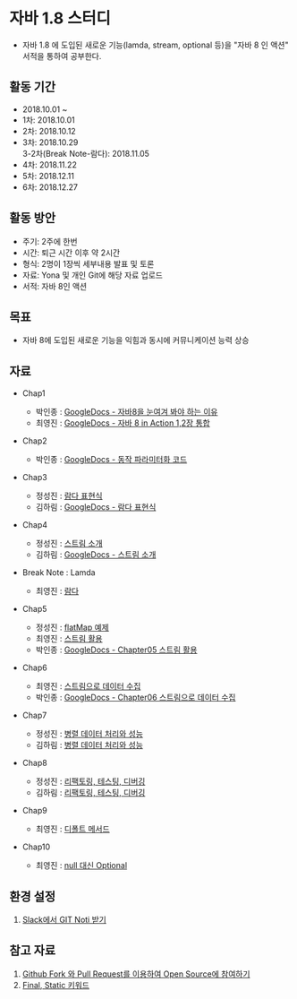 # 자바 1.8 스터디 
- 자바 1.8 에 도입된 새로운 기능(lamda, stream, optional 등)을 "자바 8 인 액션" 서적을 통하여 공부한다.

## 활동 기간
- 2018.10.01 ~ 
- 1차: 2018.10.01
- 2차: 2018.10.12
- 3차: 2018.10.29\
  3-2차(Break Note-람다): 2018.11.05
- 4차: 2018.11.22
- 5차: 2018.12.11
- 6차: 2018.12.27

## 활동 방안
- 주기: 2주에 한번
- 시간: 퇴근 시간 이후 약 2시간
- 형식: 2명이 1장씩 세부내용 발표 및 토론
- 자료: Yona 및 개인 Git에 해당 자료 업로드
- 서적: 자바 8인 액션

## 목표
- 자바 8에 도입된 새로운 기능을 익힘과 동시에 커뮤니케이션 능력 상승

## 자료
- Chap1
  - 박인종 : [GoogleDocs - 자바8을 눈여겨 봐야 하는 이유](https://docs.google.com/presentation/d/e/2PACX-1vQP48or9dpAkZfoPfxU967b6tOX6I6TqScONcurQglAULIDwOFR8dHaB5BMLcFoyi-vmfr2RlDzty0o/pub?start=true&loop=false&delayms=60000)
  - 최영진 : [GoogleDocs - 자바 8 in Action 1,2장 통합](https://drive.google.com/file/d/1kvcR6zKA1H0_s8YcqCFBWjvgI9Y4JOQs/view)
- Chap2
  - 박인종 : [GoogleDocs - 동작 파라미터화 코드 ](https://docs.google.com/presentation/d/e/2PACX-1vQBcQyAhbZ41BipETMSSw2G7SvN0ZlvadyBahDu0ZCrCL0RhEasPjEAstv-N70tJuB2Dabo4qpJS6zk/pub?start=true&loop=false&delayms=60000)
- Chap3
  - 정성진 : [람다 표현식](https://docs.google.com/presentation/d/e/2PACX-1vQedliqIQLPzmTqOYYezdZ3XMJvBvMMjsxTQDqJe0FNTITif4Z0vbZ7e3g2vjyW2DokCGx12-Yfv4tu/pub?start=false&loop=false&delayms=3000&slide=id.p)
  - 김하림 : [GoogleDocs - 람다 표현식](https://docs.google.com/presentation/d/1QIBeh8eqIJKw2CuCIu90nkd-s1SyEjDUfTEadVa5mco/edit?usp=sharing)
- Chap4
  - 정성진 : [스트림 소개](https://docs.google.com/presentation/d/e/2PACX-1vQUESm6r-0lQ4HAonJLBx5eguMsfnCc5DORzpid_G2QFL42k_yfOLtF_E8_u8TulhEqnDq3rIPPffIX/pub?start=false&loop=false&delayms=3000&slide=id.p)
  - 김하림 : [GoogleDocs - 스트림 소개](https://docs.google.com/presentation/d/1QIBeh8eqIJKw2CuCIu90nkd-s1SyEjDUfTEadVa5mco/edit?usp=sharing)
- Break Note : Lamda
  - 최영진 : [람다](https://drive.google.com/open?id=1Xtexv4h2veoVwkowrIa9Y5uckUUaZ6U5)
- Chap5
  - 정성진 : [flatMap 예제](https://docs.google.com/presentation/d/e/2PACX-1vTHZmQntfU6P1aIZenMqmMaymE0iW-iQzIImWNAp_RcaLRz5pEwQ-ZbSBbw69ad-owzNe1hucxYH9dD/pub?start=false&loop=false&delayms=3000)
  - 최영진 : [스트림 활용](https://drive.google.com/open?id=1wlz0iiNv-7Yn5u5L4Cnx7na3WyYYtLDO)
  - 박인종 : [GoogleDocs - Chapter05 스트림 활용](https://docs.google.com/presentation/d/e/2PACX-1vRVqAJSHtviVLRJjLhDEGGs49KK-MaqjSKJtID0sBY7-M8aWUiwQdSF0n0q8u7HT2a3sWmjETGGrDxJ/pub?start=true&loop=false&delayms=60000)
- Chap6
  - 최영진 : [스트림으로 데이터 수집](https://drive.google.com/open?id=16vsBPLm757oQ4XPPoBHYqCiZ8fgIwmmb)
  - 박인종 : [GoogleDocs - Chapter06 스트림으로 데이터 수집](https://docs.google.com/presentation/d/e/2PACX-1vRnDP2qinkm98Oj4hI7PiUJd1C34c3YHUWF3sfIbvqOvfa24Ozrb8LHOyGk69mC1QuRiZFNFh9NMrSL/pub?start=true&loop=false&delayms=60000)
- Chap7
  - 정성진 : [병렬 데이터 처리와 성능](https://docs.google.com/presentation/d/e/2PACX-1vSccp5vRS9Ju9sKLNdZ4A-qyRTIi5h0v-FChc1tJHFUoAo9wXeYpqGYWCG39zub3IjzbqI2pYbZZR9_/pub?start=false&loop=false&delayms=3000)
  - 김하림 : [병렬 데이터 처리와 성능](https://docs.google.com/presentation/d/1S38erC2sogfgHrC0tMOTOR505nkNpniEqLZZyGTQBxw/edit?usp=sharing)
  
- Chap8
  - 정성진 : [리팩토링, 테스팅, 디버깅](https://docs.google.com/presentation/d/e/2PACX-1vSzTZmEX9cUwdnERIoBfb17XR-hIHgWZXnl69SdIb10-FjdLcKEIC8RyyIV_7hB90gx19z79EKWt0pg/pub?start=false&loop=false&delayms=3000)
  - 김하림 : [리팩토링, 테스팅, 디버깅](https://docs.google.com/presentation/d/1lbeJoVJWI9QxRk4k33ol9FAPq1-p3wtasMSDHw4vJfA/edit?usp=sharing)
  
- Chap9
  - 최영진 : [디폴트 메서드](https://drive.google.com/open?id=1dFZEJIznqAOM-E4di59lRXbILy8wigYZ)
  
- Chap10
  - 최영진 : [null 대신 Optional](https://drive.google.com/open?id=1bJiTnW7QyQPOLL2wW20-d2LYvyhAXiK6)
  
## 환경 설정
1. [Slack에서 GIT Noti 받기](https://github.com/Devfarm-study/Java-in-action-1.8/wiki/Slack%EA%B3%BC-Github-%EC%97%B0%EB%8F%99)

## 참고 자료
1. [Github Fork 와 Pull Request를 이용하여 Open Source에 참여하기](https://github.com/Devfarm-study/Java-in-action-1.8/wiki/Github-Fork-%EC%99%80-Pull-Request%EB%A5%BC-%EC%9D%B4%EC%9A%A9%ED%95%98%EC%97%AC-Open-Source%EC%97%90-%EC%B0%B8%EC%97%AC%ED%95%98%EA%B8%B0)
2. [Final, Static 키워드](https://docs.google.com/presentation/d/e/2PACX-1vREuuZSvElfvk6dMlmqnai7rwHNY2uPbYCDAwC6lNTcxlusYYBVH-NwDB5B0eueCgMzfNnP4ZB7BxgX/pub?start=false&loop=false&delayms=3000)
